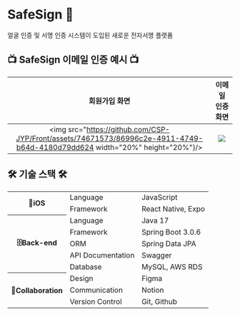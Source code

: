 # SafeSign 🤝
얼굴 인증 및 서명 인증 시스템이 도입된 새로운 전자서명 플랫폼       

## 📺 SafeSign 이메일 인증 예시 📺
| 회원가입 화면 | 이메일 인증 화면 |
| :---:| :---: |
| <img src="https://github.com/CSP-JYP/Front/assets/74671573/86996c2e-4911-4749-b64d-4180d79dd624 width="20%" height="20%"}/> | <img src="https://github.com/CSP-JYP/Server/assets/74671573/2fa18f34-95e0-4ec8-b9b6-a7a2197d6d0f"/> | 

## 🛠️ 기술 스택 🛠️
<table>
   <tr><th rowspan="2">📱iOS</th><td>Language</td><td>JavaScript</td></tr>
	<tr><td>Framework</td><td>React Native, Expo</td></tr>
	<tr><th rowspan="5">🗄️Back-end</th><td>Language</td><td>Java 17</td></tr>
	<tr><td>Framework</td><td>Spring Boot 3.0.6</td></tr>
	<tr><td>ORM</td><td>Spring Data JPA</td></tr>
	<tr><td>API Documentation</td><td>Swagger</td></tr>
	<tr><td>Database</td><td>MySQL, AWS RDS</td></tr>
	<tr><th rowspan="3">🤝Collaboration</th><td>Design</td><td>Figma</td></tr>
	<tr><td>Communication</td><td>Notion</td></tr>
	<tr><td>Version Control</td><td>Git, Github</td></tr>
</table>
